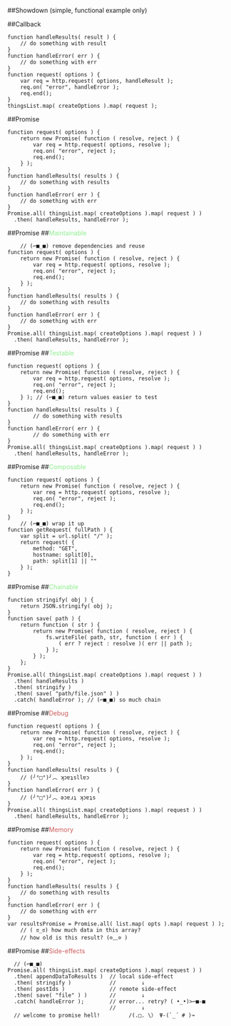 ##Showdown
(simple, functional example only)


##Callback

    function handleResults( result ) {
        // do something with result
    }
    function handleError( err ) {
        // do something with err
    }
    function request( options ) {
        var req = http.request( options, handleResult );
        req.on( "error", handleError );
        req.end();
    }
    thingsList.map( createOptions ).map( request );


##Promise

    function request( options ) {
        return new Promise( function ( resolve, reject ) {
            var req = http.request( options, resolve );
            req.on( "error", reject );
            req.end();
        } );
    }
    function handleResults( results ) {
        // do something with results
    }
    function handleError( err ) {
        // do something with err
    }
    Promise.all( thingsList.map( createOptions ).map( request ) )
      .then( handleResults, handleError );


##Promise
##<span style="color:lightgreen">Maintainable</span>

        // (⌐■_■) remove dependencies and reuse
    function request( options ) {
        return new Promise( function ( resolve, reject ) {
            var req = http.request( options, resolve );
            req.on( "error", reject );
            req.end();
        } );
    }
    function handleResults( results ) {
        // do something with results
    }
    function handleError( err ) {
        // do something with err
    }
    Promise.all( thingsList.map( createOptions ).map( request ) )
      .then( handleResults, handleError );


##Promise
##<span style="color:lightgreen">Testable</span>

    function request( options ) {
        return new Promise( function ( resolve, reject ) {
            var req = http.request( options, resolve );
            req.on( "error", reject );
            req.end();
        } ); // (⌐■_■) return values easier to test
    }
    function handleResults( results ) {
            // do something with results
    }
    function handleError( err ) {
            // do something with err
    }
    Promise.all( thingsList.map( createOptions ).map( request ) )
      .then( handleResults, handleError );


##Promise
##<span style="color:lightgreen">Composable</span>

    function request( options ) {
        return new Promise( function ( resolve, reject ) {
            var req = http.request( options, resolve );
            req.on( "error", reject );
            req.end();
        } );
    }
        // (⌐■_■) wrap it up
    function getRequest( fullPath ) {
        var split = url.split( "/" );
        return request( {
            method: "GET",
            hostname: split[0],
            path: split[1] || ""
        } );
    }


##Promise
##<span style="color:lightgreen">Chainable</span>

    function stringify( obj ) {
        return JSON.stringify( obj );
    }
    function save( path ) {
        return function ( str ) {
            return new Promise( function ( resolve, reject ) {
                fs.writeFile( path, str, function ( err ) {
                    ( err ? reject : resolve )( err || path );
                } );
            } );
        };
    }
    Promise.all( thingsList.map( createOptions ).map( request ) )
      .then( handleResults )
      .then( stringify )
      .then( save( "path/file.json" ) )
      .catch( handleError ); // (⌐■_■) so much chain


##Promise
##<span style="color:indianred">Debug</span>

    function request( options ) {
        return new Promise( function ( resolve, reject ) {
            var req = http.request( options, resolve );
            req.on( "error", reject );
            req.end();
        } );
    }
    function handleResults( results ) {
        // (╯°□°)╯︵ ʞɔɐʇsllɐɔ
    }
    function handleError( err ) {
        // (╯°□°)╯︵ ǝɔɐɹʇ ʞɔɐʇs
    }
    Promise.all( thingsList.map( createOptions ).map( request ) )
      .then( handleResults, handleError );


##Promise
##<span style="color:indianred">Memory</span>

    function request( options ) {
        return new Promise( function ( resolve, reject ) {
            var req = http.request( options, resolve );
            req.on( "error", reject );
            req.end();
        } );
    }
    function handleResults( results ) {
        // do something with results
    }
    function handleError( err ) {
        // do something with err
    }
    var resultsPromise = Promise.all( list.map( opts ).map( request ) );
        // ( ಠ_ಠ) how much data in this array?
        // how old is this result? (⊙﹏⊙ )


##Promise
##<span style="color:indianred">Side-effects</span>

      // (⌐■_■)
    Promise.all( thingsList.map( createOptions ).map( request ) )
      .then( appendDataToResults )  // local side-effect
      .then( stringify )            //        ↓
      .then( postIds )              // remote side-effect
      .then( save( "file" ) )       //        ↓
      .catch( handleError );        // error... retry? ( •_•)>⌐■-■
                                    //        ↓
      // welcome to promise hell!         /(.□. \） Ψ-(`_´ # )↝

